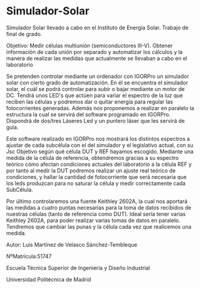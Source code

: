 # Simulador-Solar
Simulador Solar llevado a cabo en el Instituto de Energía Solar. Trabajo de final de grado. 

Objetivo: Medir células multiunión (semiconductores III-V).
Obtener información de cada unión por separado y automatizar los cálculos y la manera de realizar las medidas que actualmente se llevaban a cabo en el laboratorio

Se pretenden controlar mediante un ordenador con IGORPro un simulador solar con cierto grado de automatización.
En él se encuentra el simulador solar, el cuál se podrá controlar para subir o bajar mediante un motor de DC. 
Tendrá unos LED's que actúen para variar el espectro de la luz que reciben las células y podremos dar o quitar energía para regular las fotocorrientes generadas. 
Además nos proponemos a realizar en paralelo la estructura la cual se servirá del software programado en IGORPro. Dispondrá de dos/tres Láseres Led y un puntero láser que les servirá de guía.

Este software realizado en IGORPro nos mostrará los distintos espectros a ajustar de cada subcélula con el del simulador y el legislativo actual, con su Jsc Objetivo según qué célula DUT y REF hayamos escogido. Mediante una medida de la célula de referencia, obtendremos gracias a su espectro teórico cómo afectan condiciones actuales del laboratorio a la célula REF y por tanto al medir la DUT podremos realizar un ajuste real teórico de condiciones, y hallar la cantidad de fotocorriente que será necesaria que los leds produzcan para no saturar la célula y medir correctamente cada SubCélula.

Por último controlaremos una fuente Keithley 2602A, la cual nos aportará las medidas a cuatro puntas necesarias para la toma de datos recibidos de nuestras células (tanto de referencia como DUT). Ideal sería tener varias Keithley 2602A, para poder realizar varias tomas de datos en paralelo. Tendremos que cambiar las punas y la célula cada vez que realicemos una medida.

Autor: Luis Martínez de Velasco Sánchez-Tembleque

NºMatrícula:51747

Escuela Técnica Superior de Ingeniería y Diseño Industrial 

Universidad Politécnica de Madrid
